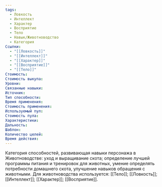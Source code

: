 ```yaml
---
tags:
  - Ловкость
  - Интеллект
  - Характер
  - Восприятие
  - Тело
  - Навык/Животноводство
  - Категория
Ссылки:
  - "[[Ловкость]]"
  - "[[Интеллект]]"
  - "[[Характер]]"
  - "[[Восприятие]]"
  - "[[Тело]]"
Стоимость:
Стоимость выкупа:
Уровни:
Связанные навыки:
Источник:
Тип способности:
Время применения:
Стоимость применения:
Используемый пул:
Стоимость пула:
Характеристики:
Дальность:
Шаблон:
Количество целей:
Время действия:
---
```

Категория способностей, развивающая навыки персонажа в Животноводстве: уход и выращивание скота; определение лучшей программы питания и тренировок для животных, умение определять потребности домашнего скота, улучшение навыков обращения с животными. Для животноводства используется: [[Тело]]; [[Ловкость]]; [[Интеллект]]; [[Характер]]; [[Восприятие]]. 